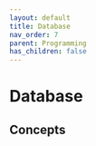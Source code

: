 ```yaml
---
layout: default
title: Database
nav_order: 7
parent: Programming
has_children: false
---
```

# Database
## Concepts
###
<!--stackedit_data:
eyJoaXN0b3J5IjpbMTA5MjM2OTEyNV19
-->